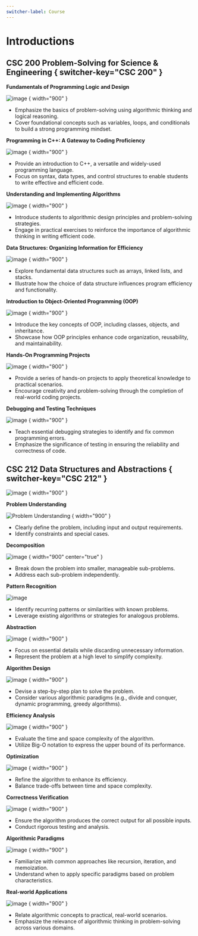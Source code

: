```yaml
---
switcher-label: Course
---
```


<show-structure for="chapter,procedure" depth="0"/>

# Introductions

## CSC 200 Problem-Solving for Science & Engineering { switcher-key="CSC 200" }

<procedure>

**Fundamentals of Programming Logic and Design**

![image](https://assets.litebreeze.com/wp-content/uploads/2020/05/12095309/Programming-logic.png)
{ width="900" }

- Emphasize the basics of problem-solving using algorithmic thinking and logical reasoning.
- Cover foundational concepts such as variables, loops, and conditionals to build a strong programming mindset.

</procedure>

<procedure>

**Programming in C++: A Gateway to Coding Proficiency**

![image](https://media.geeksforgeeks.org/wp-content/cdn-uploads/20230304231205/C-Language2.png)
{ width="900" }

- Provide an introduction to C++, a versatile and widely-used programming language.
- Focus on syntax, data types, and control structures to enable students to write effective and efficient code.

</procedure>

<procedure>

**Understanding and Implementing Algorithms**

![image](https://miro.medium.com/v2/resize:fit:1024/1*9QRFQdpO2f59GsN2KsE9XA.png)
{ width="900" }

- Introduce students to algorithmic design principles and problem-solving strategies.
- Engage in practical exercises to reinforce the importance of algorithmic thinking in writing efficient code.

</procedure>

<procedure>

**Data Structures: Organizing Information for Efficiency**

![image](https://blog.eduonix.com/wp-content/uploads/2018/03/Machine-Learning-Algorithms.jpg)
{ width="900" }

- Explore fundamental data structures such as arrays, linked lists, and stacks.
- Illustrate how the choice of data structure influences program efficiency and functionality.

</procedure>

<procedure>

**Introduction to Object-Oriented Programming (OOP)**

![image](https://files.realpython.com/media/Object-Oriented-Programming-OOP-in-Python-3_Watermarked.0d29780806d5.jpg)
{ width="900" }

- Introduce the key concepts of OOP, including classes, objects, and inheritance.
- Showcase how OOP principles enhance code organization, reusability, and maintainability.

</procedure>

<procedure>

**Hands-On Programming Projects**

![image](https://digitalimpact.io/wp-content/uploads/2020/09/featured-coding-hands-1200x630-1.png)
{ width="900" }

- Provide a series of hands-on projects to apply theoretical knowledge to practical scenarios.
- Encourage creativity and problem-solving through the completion of real-world coding projects.

</procedure>

<procedure>

**Debugging and Testing Techniques**

![image](https://d1jnx9ba8s6j9r.cloudfront.net/blog/wp-content/uploads/2019/08/debuuging-steps.png)
{ width="900" }

- Teach essential debugging strategies to identify and fix common programming errors.
- Emphasize the significance of testing in ensuring the reliability and correctness of code.

</procedure>


## CSC 212 Data Structures and Abstractions { switcher-key="CSC 212" }

<procedure>

![image](https://ucarecdn.com/a28281e7-f716-4d81-80c3-fe32d94aef04/ct1.02h.gif)
{ width="900" }

</procedure>

<procedure>

**Problem Understanding**

![Problem Understanding](https://pluspng.com/img-png/problem-solving-png-hd-question-mark-clipart-problem-definition-9-2000.png)
{ width="900" }

- Clearly define the problem, including input and output requirements.
- Identify constraints and special cases.

</procedure>

<procedure>

**Decomposition**

![image](https://nyu-cds.github.io/python-mpi/fig/04-functional-decomp.png)
{ width="900" center="true" }

- Break down the problem into smaller, manageable sub-problems.
- Address each sub-problem independently.

</procedure>

<procedure>

**Pattern Recognition**

![image](https://learn.sd61.bc.ca/wp-content/uploads/sites/96/2018/04/patterns.jpg)

- Identify recurring patterns or similarities with known problems.
- Leverage existing algorithms or strategies for analogous problems.

</procedure>


<procedure>

**Abstraction**

![image](https://miro.medium.com/v2/resize:fit:3840/1*D95h8JObfAxrM0b3vxCD8w.jpeg)
{ width="900" }

- Focus on essential details while discarding unnecessary information.
- Represent the problem at a high level to simplify complexity.

</procedure>

<procedure>

**Algorithm Design**

![image](https://studyber.com/wp-content/uploads/2021/05/1.jpg)
{ width="900" }

- Devise a step-by-step plan to solve the problem.
- Consider various algorithmic paradigms (e.g., divide and conquer, dynamic programming, greedy algorithms).

</procedure>


<procedure>

**Efficiency Analysis**

![image](https://cs50.harvard.edu/law/2019/notes/1/efficiency.png)
{ width="900" }

- Evaluate the time and space complexity of the algorithm.
- Utilize Big-O notation to express the upper bound of its performance.

</procedure>

<procedure>

**Optimization**

![image](https://pubs.sciepub.com/ijefm/5/1/3/bigimage/fig2.png)
{ width="900" }

- Refine the algorithm to enhance its efficiency.
- Balance trade-offs between time and space complexity.

</procedure>


<procedure>

**Correctness Verification**

![image](https://quantifyresearch.com/wp-content/uploads/2018/03/Picture1.png)
{ width="900" }

- Ensure the algorithm produces the correct output for all possible inputs.
- Conduct rigorous testing and analysis.

</procedure>


<procedure>

**Algorithmic Paradigms**

![image](https://i0.wp.com/studyalgorithms.com/wp-content/uploads/2020/07/Annotation-2020-07-16-232749.png?resize=1170%2C897&ssl=1)
{ width="900" }

- Familiarize with common approaches like recursion, iteration, and memoization.
- Understand when to apply specific paradigms based on problem characteristics.

</procedure>

<procedure>

**Real-world Applications**

![image](https://www.onlinebooksreview.com/uploads/blog_images/2019/04/05_alfo.png)
{ width="900" }

- Relate algorithmic concepts to practical, real-world scenarios.
- Emphasize the relevance of algorithmic thinking in problem-solving across various domains.

</procedure>





















[//]: # (<tabs>)

[//]: # (<tab title="Data Structures Explained">)

[//]: # (<video src="https://youtu.be/SFEROgwxicA"></video>)

[//]: # (</tab>)

[//]: # (<tab title="Algorithms Explained">)

[//]: # (<video src="https://youtu.be/JJkWemM03Lg"></video>)

[//]: # (</tab>)

[//]: # (</tabs>)

[//]: # ()
[//]: # (<note>)

[//]: # (<img src="https://assets.interviewbit.com/assets/skill_interview_questions/data-structure/data-structure-types)

[//]: # (-8ca6352dd895aab5ced64c3339408031b70c5faaaa443aaa6c246981c694b841.png.gz" alt="data structures break out"/>)

[//]: # (<p>Data structures and algorithms are fundamental concepts in computer science that deal with the organization and manipulation of data.</p>)

[//]: # (<p>A data structure is a way of storing and organizing data in a computer program so that it can be accessed and used efficiently. Some common data structures include arrays, linked lists, stacks, queues, trees, and graphs.</p>)

[//]: # (<p>An algorithm is a set of instructions or procedures that a computer follows to solve a problem or perform a task. Algorithms are used to manipulate data in various ways, such as searching for specific information, sorting data, or performing mathematical operations.</p>)

[//]: # (<p>Together, data structures and algorithms are essential tools for designing efficient and effective computer programs. By understanding how to choose the right data structure and algorithm for a specific task, developers can optimize the performance of their programs and improve their ability to handle large amounts of data.</p>)

[//]: # (</note>)
